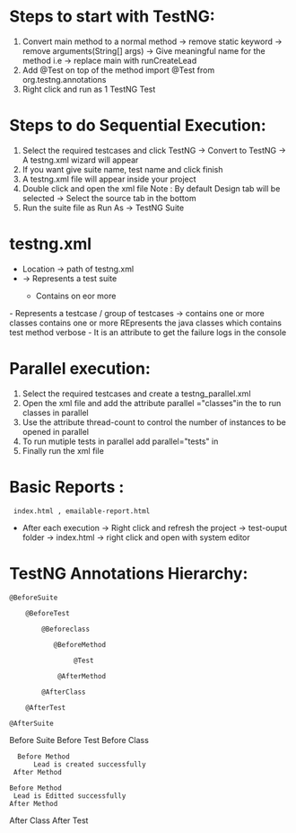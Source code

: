

# Steps to start with TestNG:
  1. Convert main method to a normal method
      -> remove static keyword
      -> remove arguments(String[] args)
      -> Give meaningful name for the method
         i.e -> replace main with runCreateLead
  2. Add @Test on top of the method
      import @Test from org.testng.annotations  
  3. Right click and run as 1 TestNG Test

# Steps to do Sequential Execution:
1. Select the required testcases and click TestNG -> Convert to TestNG -> A testng.xml wizard will appear
2. If you want give suite name, test name and click finish
3. A testng.xml file will appear inside your project
4. Double click and open the xml file
   Note : By default Design tab will be selected -> Select the source tab in the bottom
5. Run the suite file as Run As -> TestNG Suite   

# testng.xml
   - Location -> path of testng.xml
   - <suite>    -> Represents a test suite
     - Contains on eor more <test>
   <test> 
     - Represents a testcase / group of testcases
      -> contains one or more classes
    <classes>
       contains one or more <class> 
     <class>
       REpresents the java classes which contains test method
       verbose - It is an attribute to get the failure logs in the console


# Parallel execution:
 1. Select the required testcases and create a testng_parallel.xml
 2. Open the xml file and add the attribute parallel ="classes"in the <test> to run classes in parallel
 3. Use the attribute thread-count to control the number of instances to be opened in parallel
 4. To run mutiple tests in parallel add parallel="tests" in <suite>
 5. Finally run the xml file 


# Basic Reports :
     index.html , emailable-report.html
   - After each execution -> Right click and refresh the project -> test-ouput folder -> index.html 
   -> right click and open with system editor  

 # TestNG Annotations Hierarchy: 

    @BeforeSuite

        @BeforeTest

            @Beforeclass

               @BeforeMethod 
            
                    @Test

                @AfterMethod

            @AfterClass

        @AfterTest

    @AfterSuite    



Before Suite
Before Test
Before Class

      Before Method 
          Lead is created successfully
     After Method

    Before Method
     Lead is Editted successfully
    After Method

After Class
After Test              
   




         